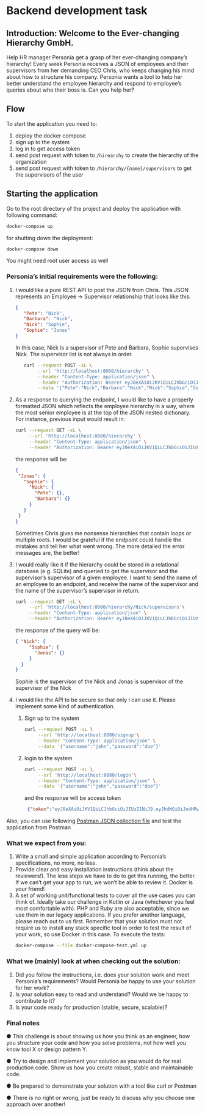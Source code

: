 # Backend development task

## Introduction: Welcome to the Ever-changing Hierarchy GmbH.
Help HR manager Personia get a grasp of her ever-changing company’s hierarchy! Every week
Personia receives a JSON of employees and their supervisors from her demanding CEO Chris,
who keeps changing his mind about how to structure his company. Personia wants a tool to help
her better understand the employee hierarchy and respond to employee’s queries about who
their boss is. Can you help her?

## Flow
To start the application you need to:
1. deploy the docker compose
2. sign up to the system 
3. log in to get access token
4. send post request with token to `/hirearchy` to create the hierarchy of the organization
5. send post request with token to `/hierarchy/{name}/supervisors` to get the supervisors of the user

## Starting the application
Go to the root directory of the project and deploy the application with following command:
```bash
docker-compose up
```
for shutting down the deployment:

```bash
docker-compose down
```
You might need root user access as well

### Personia’s initial requirements were the following:
1. I would like a pure REST API to post the JSON from Chris. This JSON represents an Employee ->
   Supervisor relationship that looks like this:
   ```json   
   {
      "Pete": "Nick",
      "Barbara": "Nick",
      "Nick": "Sophie",
      "Sophie": "Jonas"
   }
   ```
   In this case, Nick is a supervisor of Pete and Barbara, Sophie supervises Nick. The supervisor list is
   not always in order.

   ```bash
      curl --request POST -sL \
           --url 'http://localhost:8080/hierarchy' \
           --header "Content-Type: application/json" \
           --header "Authorization: Bearer eyJ0eXAiOiJKV1QiLCJhbGciOiJIUzI1NiJ9.eyJhdWQiOiJodHRwOi8vMC4wLjAuMDo4MDgwL2hpZXJhcmNoeSIsImlzcyI6Imh0dHA6Ly8wLjAuMC4wOjgwODAvIiwiZXhwIjoxNjUwNDQ3ODQ4LCJ1c2VybmFtZSI6ImpvaG4ifQ.9WY5LqrwXA3AHfAULhH7q4wpkqSj2B65QUawjpJd8Mc" \
           --data '{"Pete":"Nick","Barbara":"Nick","Nick":"Sophie","Sophie":"Jonas"}'
   ```
2. As a response to querying the endpoint, I would like to have a properly formatted JSON which
   reflects the employee hierarchy in a way, where the most senior employee is at the top of the JSON
   nested dictionary. For instance, previous input would result in:
      ```bash
      curl --request GET -sL \
           --url 'http://localhost:8080/hierarchy' \
           --header "Content-Type: application/json" \
           --header "Authorization: Bearer eyJ0eXAiOiJKV1QiLCJhbGciOiJIUzI1NiJ9.eyJhdWQiOiJodHRwOi8vMC4wLjAuMDo4MDgwL2hpZXJhcmNoeSIsImlzcyI6Imh0dHA6Ly8wLjAuMC4wOjgwODAvIiwiZXhwIjoxNjUwNDQ3ODQ4LCJ1c2VybmFtZSI6ImpvaG4ifQ.9WY5LqrwXA3AHfAULhH7q4wpkqSj2B65QUawjpJd8Mc"
   ```
   the response will be:
   ```json
   {
    "Jonas": {
      "Sophie": {
        "Nick": {
          "Pete": {},
          "Barbara": {}
        }
      }
    }
   }
   ```
   Sometimes Chris gives me nonsense hierarchies that contain loops or multiple roots. I would be
   grateful if the endpoint could handle the mistakes and tell her what went wrong. The more
   detailed the error messages are, the better!

4. I would really like it if the hierarchy could be stored in a relational database (e.g. SQLite) and
   queried to get the supervisor and the supervisor’s supervisor of a given employee. I want to send
   the name of an employee to an endpoint, and receive the name of the supervisor and the name of
   the supervisor’s supervisor in return.
   ```bash
   curl --request GET -sL \
        --url 'http://localhost:8080/hierarchy/Nick/supervisors'\
        --header "Content-Type: application/json" \
        --header "Authorization: Bearer eyJ0eXAiOiJKV1QiLCJhbGciOiJIUzI1NiJ9.eyJhdWQiOiJodHRwOi8vMC4wLjAuMDo4MDgwL2hpZXJhcmNoeSIsImlzcyI6Imh0dHA6Ly8wLjAuMC4wOjgwODAvIiwiZXhwIjoxNjUwNDQ3ODQ4LCJ1c2VybmFtZSI6ImpvaG4ifQ.9WY5LqrwXA3AHfAULhH7q4wpkqSj2B65QUawjpJd8Mc"
   ```
   the response of the query will be:
   ```json
   { "Nick": {
        "Sophie": {
          "Jonas": {}
        }      
     }
   }
   ```
   Sophie is the supervisor of the Nick and Jonas is supervisor of the supervisor of the Nick 

5. I would like the API to be secure so that only I can use it. Please implement some kind of
   authentication.
   1. Sign up to the system
      ```bash
      curl --request POST -sL \
           --url 'http://localhost:8080/signup'\
           --header "Content-Type: application/json" \
           --data '{"username":"john","password":"doe"}'
      ```
   2. login to the system
      ```bash
      curl --request POST -sL \
           --url 'http://localhost:8080/login'\
           --header "Content-Type: application/json" \
           --data '{"username":"john","password":"doe"}'
      ```
      and the response will be access token
      ```json
       {"token":"eyJ0eXAiOiJKV1QiLCJhbGciOiJIUzI1NiJ9.eyJhdWQiOiJodHRwOi8vMC4wLjAuMDo4MDgwL2hpZXJhcmNoeSIsImlzcyI6Imh0dHA6Ly8wLjAuMC4wOjgwODAvIiwiZXhwIjoxNjUwMTU3NjIxLCJ1c2VybmFtZSI6ImpvaG4ifQ.LSJUte7oy9Kv7qkozI3APBzPxHVZ56GID-n0lRIKvdY"}
      ```

Also, you can use following [Postman JSON collection file](/Personio.postman_collection.json) and test the application from Postman

### What we expect from you:
1. Write a small and simple application according to Personia’s specifications, no more, no less.
2. Provide clear and easy installation instructions (think about the reviewers!). The less steps we have
   to do to get this running, the better. If we can’t get your app to run, we won’t be able to review it.
   Docker is your friend!
3. A set of working unit/functional tests to cover all the use cases you can think of.
   Ideally take our challenge in Kotlin or Java (whichever you feel most comfortable with). PHP and Ruby
   are also acceptable, since we use them in our legacy applications. If you prefer another language, please
   reach out to us first. Remember that your solution must not require us to install any stack specific tool in
   order to test the result of your work, so use Docker in this case.
   To execute the tests:
   ```bash
   docker-compose --file docker-compose-test.yml up 
   ```
   
### What we (mainly) look at when checking out the solution:
1. Did you follow the instructions, i.e. does your solution work and meet Personia’s requirements?
   Would Personia be happy to use your solution for her work?
2. Is your solution easy to read and understand? Would we be happy to contribute to it?
3. Is your code ready for production (stable, secure, scalable)?

### Final notes

● This challenge is about showing us how you think as an engineer, how you structure your code and
how you solve problems, not how well you know tool X or design pattern Y.

● Try to design and implement your solution as you would do for real production code. Show us how
you create robust, stable and maintainable code.

● Be prepared to demonstrate your solution with a tool like curl or Postman

● There is no right or wrong, just be ready to discuss why you choose one approach over another!